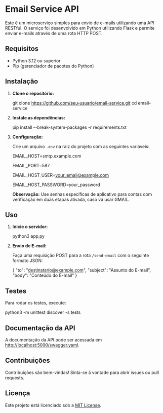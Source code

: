 # Email Service API

Este é um microserviço simples para envio de e-mails utilizando uma API RESTful. O serviço foi desenvolvido em Python utilizando Flask e permite enviar e-mails através de uma rota HTTP POST.

## Requisitos

- Python 3.12 ou superior
- Pip (gerenciador de pacotes do Python)

## Instalação

1. **Clone o repositório:**

   git clone https://github.com/seu-usuario/email-service.git
   cd email-service

2. **Instale as dependências:**

   pip install --break-system-packages -r requirements.txt

3. **Configuração:**

   Crie um arquivo `.env` na raiz do projeto com as seguintes variáveis:

   EMAIL_HOST=smtp.example.com
   
   EMAIL_PORT=587
   
   EMAIL_HOST_USER=your_email@example.com
   
   EMAIL_HOST_PASSWORD=your_password

   **Observação:** Use senhas específicas de aplicativo para contas com verificação em duas etapas ativada, caso vá usar GMAIL.

## Uso

1. **Inicie o servidor:**

   python3 app.py

2. **Envio de E-mail:**

   Faça uma requisição POST para a rota `/send-email` com o seguinte formato JSON:

   {
     "to": "destinatario@example.com",
     "subject": "Assunto do E-mail",
     "body": "Conteúdo do E-mail"
   }


## Testes

Para rodar os testes, execute:

python3 -m unittest discover -s tests


## Documentação da API

A documentação da API pode ser acessada em [http://localhost:5000/swagger.yaml](http://localhost:5000/swagger.yaml).

## Contribuições

Contribuições são bem-vindas! Sinta-se à vontade para abrir issues ou pull requests.

## Licença

Este projeto está licenciado sob a [MIT License](LICENSE).
